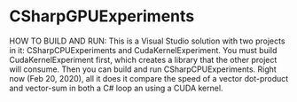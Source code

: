 # CSharpGPUExperiments
 
HOW TO BUILD AND RUN:
This is a Visual Studio solution with two projects in it: CSharpCPUExperiments and CudaKernelExperiment.
You must build CudaKernelExperiment first, which creates a library that the other project will consume. Then you can build and run CSharpCPUExperiments. Right now (Feb 20, 2020), all it does it compare the speed of a vector dot-product and vector-sum in both a C# loop an using a CUDA kernel.
